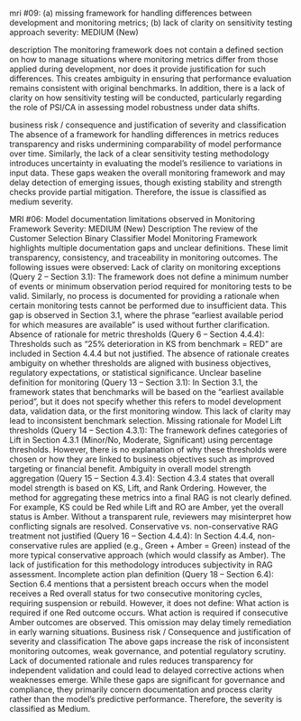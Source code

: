
mri #09: (a) missing framework for handling differences between development and monitoring metrics; (b) lack of clarity on sensitivity testing approach
severity: MEDIUM (New)

description
The monitoring framework does not contain a defined section on how to manage situations where monitoring metrics differ from those applied during development, nor does it provide justification for such differences. This creates ambiguity in ensuring that performance evaluation remains consistent with original benchmarks. In addition, there is a lack of clarity on how sensitivity testing will be conducted, particularly regarding the role of PSI/CA in assessing model robustness under data shifts.

business risk / consequence and justification of severity and classification
The absence of a framework for handling differences in metrics reduces transparency and risks undermining comparability of model performance over time. Similarly, the lack of a clear sensitivity testing methodology introduces uncertainty in evaluating the model’s resilience to variations in input data. These gaps weaken the overall monitoring framework and may delay detection of emerging issues, though existing stability and strength checks provide partial mitigation. Therefore, the issue is classified as medium severity.

MRI #06: Model documentation limitations observed in Monitoring Framework
Severity: MEDIUM (New)
Description
The review of the Customer Selection Binary Classifier Model Monitoring Framework highlights multiple documentation gaps and unclear definitions. These limit transparency, consistency, and traceability in monitoring outcomes. The following issues were observed:
Lack of clarity on monitoring exceptions (Query 2 – Section 3.1):
The framework does not define a minimum number of events or minimum observation period required for monitoring tests to be valid. Similarly, no process is documented for providing a rationale when certain monitoring tests cannot be performed due to insufficient data. This gap is observed in Section 3.1, where the phrase “earliest available period for which measures are available” is used without further clarification.
Absence of rationale for metric thresholds (Query 6 – Section 4.4.4):
Thresholds such as “25% deterioration in KS from benchmark = RED” are included in Section 4.4.4 but not justified. The absence of rationale creates ambiguity on whether thresholds are aligned with business objectives, regulatory expectations, or statistical significance.
Unclear baseline definition for monitoring (Query 13 – Section 3.1):
In Section 3.1, the framework states that benchmarks will be based on the “earliest available period”, but it does not specify whether this refers to model development data, validation data, or the first monitoring window. This lack of clarity may lead to inconsistent benchmark selection.
Missing rationale for Model Lift thresholds (Query 14 – Section 4.3.1):
The framework defines categories of Lift in Section 4.3.1 (Minor/No, Moderate, Significant) using percentage thresholds. However, there is no explanation of why these thresholds were chosen or how they are linked to business objectives such as improved targeting or financial benefit.
Ambiguity in overall model strength aggregation (Query 15 – Section 4.3.4):
Section 4.3.4 states that overall model strength is based on KS, Lift, and Rank Ordering. However, the method for aggregating these metrics into a final RAG is not clearly defined. For example, KS could be Red while Lift and RO are Amber, yet the overall status is Amber. Without a transparent rule, reviewers may misinterpret how conflicting signals are resolved.
Conservative vs. non-conservative RAG treatment not justified (Query 16 – Section 4.4.4):
In Section 4.4.4, non-conservative rules are applied (e.g., Green + Amber = Green) instead of the more typical conservative approach (which would classify as Amber). The lack of justification for this methodology introduces subjectivity in RAG assessment.
Incomplete action plan definition (Query 18 – Section 6.4):
Section 6.4 mentions that a persistent breach occurs when the model receives a Red overall status for two consecutive monitoring cycles, requiring suspension or rebuild. However, it does not define:
What action is required if one Red outcome occurs.
What action is required if consecutive Amber outcomes are observed.
This omission may delay timely remediation in early warning situations.
Business risk / Consequence and justification of severity and classification
The above gaps increase the risk of inconsistent monitoring outcomes, weak governance, and potential regulatory scrutiny. Lack of documented rationale and rules reduces transparency for independent validation and could lead to delayed corrective actions when weaknesses emerge. While these gaps are significant for governance and compliance, they primarily concern documentation and process clarity rather than the model’s predictive performance. Therefore, the severity is classified as Medium.
